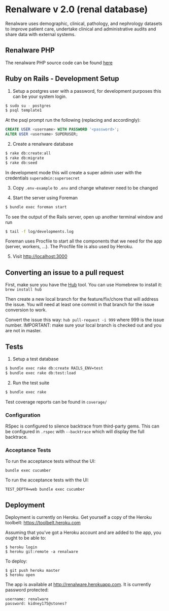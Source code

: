 # Renalware v 2.0 (renal database)

Renalware uses demographic, clinical, pathology, and nephrology datasets to improve patient care,
undertake clinical and administrative audits and share data with external systems.

## Renalware PHP

The renalware PHP source code can be found [here](https://github.com/airslie/renalware_php)


## Ruby on Rails - Development Setup

1. Setup a postgres user with a password, for development purposes this can be your system login.
  ```bash
  $ sudo su - postgres
  $ psql template1
  ```
  At the psql prompt run the following (replacing <username> and <password> accordingly):
  ```sql
  CREATE USER <username> WITH PASSWORD '<password>';
  ALTER USER <username> SUPERUSER;
  ```

2. Create a renalware database
  ```bash
  $ rake db:create:all
  $ rake db:migrate
  $ rake db:seed
  ```
 In development mode this will create a super admin user with the credentials `superadmin:supersecret`

3. Copy `.env-example` to `.env` and change whatever need to be changed

4. Start the server using Foreman
  ```bash
  $ bundle exec foreman start
  ```
  To see the output of the Rails server, open up another terminal window and run
  ```bash
  $ tail -f log/developments.log
  ```
  Foreman uses Procfile to start all the components that we need for the app (server, workers, ...).  The Procfile file is also used by Heroku.

5. Visit [http://localhost:3000](http://localhost:3000)


## Converting an issue to a pull request

First, make sure you have the [Hub](hub.github.com/) tool.  You can use Homebrew to install it: `brew install hub`

Then create a new local branch for the feature/fix/chore that will address the issue.  You will need at least one commit
in that branch for the issue conversion to work.

Convert the issue this way: `hub pull-request -i 999` where 999 is the issue number.  IMPORTANT: make sure
your local branch is checked out and you are not in master.


## Tests

1. Setup a test database
  ```bash
  $ bundle exec rake db:create RAILS_ENV=test
  $ bundle exec rake db:test:load
  ```

2. Run the test suite
  ```bash
  $ bundle exec rake
  ```

Test coverage reports can be found in `coverage/`

### Configuration

RSpec is configured to silence backtrace from third-party gems. This can be
configured in `.rspec` with `--backtrace` which will display the full backtrace.

### Acceptance Tests

To run the acceptance tests without the UI:

    bundle exec cucumber

To run the acceptance tests with the UI:

    TEST_DEPTH=web bundle exec cucumber


## Deployment

Deployment is currently on Heroku. Get yourself a copy of the Heroku toolbelt: https://toolbelt.heroku.com

Assuming that you've got a Heroku account and are added to the app, you ought to
be able to:

    $ heroku login
    $ heroku git:remote -a renalware

To deploy:

    $ git push heroku master
    $ heroku open

The app is available at http://renalware.herokuapp.com. It is currently password protected:

    username: renalware
    password: kidney175@stones?

